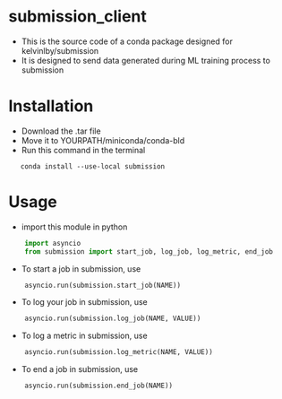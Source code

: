 # submission_client
- This is the source code of a conda package designed for kelvinlby/submission
- It is designed to send data generated during ML training process to submission

# Installation
- Download the .tar file
- Move it to YOURPATH/miniconda/conda-bld
- Run this command in the terminal
 ```shell
    conda install --use-local submission
```
# Usage
- import this module in python
```Python
    import asyncio
    from submission import start_job, log_job, log_metric, end_job
```
- To start a job in submission, use
```Python
    asyncio.run(submission.start_job(NAME))
```
- To log your job in submission, use
```Python
    asyncio.run(submission.log_job(NAME, VALUE))
```
- To log a metric in submission, use
```Python
    asyncio.run(submission.log_metric(NAME, VALUE))
```
- To end a job in submission, use
```Python
    asyncio.run(submission.end_job(NAME))
```

